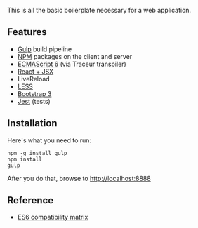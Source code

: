 This is all the basic boilerplate necessary for a web application.

## Features

- [Gulp](http://gulpjs.com/) build pipeline
- [NPM](https://www.npmjs.org/) packages on the client and server
- [ECMAScript 6](https://speakerdeck.com/rauschma/ecmascript-6-whats-next-for-javascript-august-2014) (via Traceur transpiler)
- [React + JSX](http://facebook.github.io/react/)
- LiveReload
- [LESS](http://lesscss.org/)
- [Bootstrap 3](http://getbootstrap.com/)
- [Jest](http://facebook.github.io/jest/) (tests)

## Installation
Here's what you need to run:

	npm -g install gulp
	npm install
	gulp

After you do that, browse to [http://localhost:8888](http://localhost:8888)

## Reference

- [ES6 compatibility matrix](http://kangax.github.io/compat-table/es6/)
